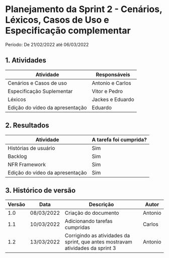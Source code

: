 # Planejamento da Sprint 2 - Cenários, Léxicos, Casos de Uso e Especificação complementar

Período: De 21/02/2022 até 06/03/2022

## 1. Atividades

| Atividade                       | Responsáveis     |
| ------------------------------- | ---------------- |
| Cenários e Casos de uso         | Antonio e Carlos |
| Especificação Suplementar       | Vitor e Pedro    |
| Léxicos                         | Jackes e Eduardo |
| Edição do vídeo da apresentação | Eduardo          |

## 2. Resultados

| Atividade                       | A tarefa foi cumprida? |
| ------------------------------- | ---------------------- |
| Histórias de usuário            | Sim                    |
| Backlog                         | Sim                    |
| NFR Framework                   | Sim                    |
| Edição do vídeo da apresentação | Sim                    |

## 3. Histórico de versão

| Versão | Data       | Descrição                                 | Autor   |
| ------ | ---------- | ----------------------------------------- | ------- |
| 1.0    | 08/03/2022 | Criação do documento                      | Antonio |
| 1.1    | 10/03/2022 | Adicionando tarefas cumpridas             | Carlos  |
| 1.2    | 13/03/2022 | Corrigindo as atividades da sprint, que antes mostravam atividades da sprint 3 | Antonio |
